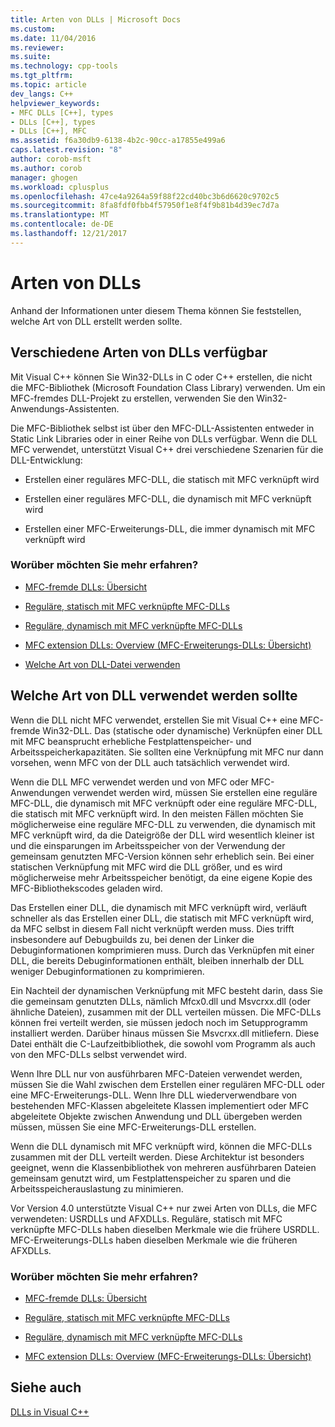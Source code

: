 ```yaml
---
title: Arten von DLLs | Microsoft Docs
ms.custom: 
ms.date: 11/04/2016
ms.reviewer: 
ms.suite: 
ms.technology: cpp-tools
ms.tgt_pltfrm: 
ms.topic: article
dev_langs: C++
helpviewer_keywords:
- MFC DLLs [C++], types
- DLLs [C++], types
- DLLs [C++], MFC
ms.assetid: f6a30db9-6138-4b2c-90cc-a17855e499a6
caps.latest.revision: "8"
author: corob-msft
ms.author: corob
manager: ghogen
ms.workload: cplusplus
ms.openlocfilehash: 47ce4a9264a59f88f22cd40bc3b6d6620c9702c5
ms.sourcegitcommit: 8fa8fdf0fbb4f57950f1e8f4f9b81b4d39ec7d7a
ms.translationtype: MT
ms.contentlocale: de-DE
ms.lasthandoff: 12/21/2017
---
```

# <a name="kinds-of-dlls"></a>Arten von DLLs
Anhand der Informationen unter diesem Thema können Sie feststellen, welche Art von DLL erstellt werden sollte.  
  
##  <a name="_core_the_different_kinds_of_dlls_available_with_visual_c.2b2b"></a>Verschiedene Arten von DLLs verfügbar  
 Mit Visual C++ können Sie Win32-DLLs in C oder C++ erstellen, die nicht die MFC-Bibliothek (Microsoft Foundation Class Library) verwenden. Um ein MFC-fremdes DLL-Projekt zu erstellen, verwenden Sie den Win32-Anwendungs-Assistenten.  
  
 Die MFC-Bibliothek selbst ist über den MFC-DLL-Assistenten entweder in Static Link Libraries oder in einer Reihe von DLLs verfügbar. Wenn die DLL MFC verwendet, unterstützt Visual C++ drei verschiedene Szenarien für die DLL-Entwicklung:  
  
-   Erstellen einer reguläres MFC-DLL, die statisch mit MFC verknüpft wird  
  
-   Erstellen einer reguläres MFC-DLL, die dynamisch mit MFC verknüpft wird  
  
-   Erstellen einer MFC-Erweiterungs-DLL, die immer dynamisch mit MFC verknüpft wird  
  
### <a name="what-do-you-want-to-know-more-about"></a>Worüber möchten Sie mehr erfahren?  
  
-   [MFC-fremde DLLs: Übersicht](../build/non-mfc-dlls-overview.md)  
  
-   [Reguläre, statisch mit MFC verknüpfte MFC-DLLs](../build/regular-dlls-statically-linked-to-mfc.md)  
  
-   [Reguläre, dynamisch mit MFC verknüpfte MFC-DLLs](../build/regular-dlls-dynamically-linked-to-mfc.md)  
  
-   [MFC extension DLLs: Overview (MFC-Erweiterungs-DLLs: Übersicht)](../build/extension-dlls-overview.md)  
  
-   [Welche Art von DLL-Datei verwenden](#_core_which_kind_of_dll_to_use)  
  
##  <a name="_core_which_kind_of_dll_to_use"></a>Welche Art von DLL verwendet werden sollte  
 Wenn die DLL nicht MFC verwendet, erstellen Sie mit Visual C++ eine MFC-fremde Win32-DLL. Das (statische oder dynamische) Verknüpfen einer DLL mit MFC beansprucht erhebliche Festplattenspeicher- und Arbeitsspeicherkapazitäten. Sie sollten eine Verknüpfung mit MFC nur dann vorsehen, wenn MFC von der DLL auch tatsächlich verwendet wird.  
  
 Wenn die DLL MFC verwendet werden und von MFC oder MFC-Anwendungen verwendet werden wird, müssen Sie erstellen eine reguläre MFC-DLL, die dynamisch mit MFC verknüpft oder eine reguläre MFC-DLL, die statisch mit MFC verknüpft wird. In den meisten Fällen möchten Sie möglicherweise eine reguläre MFC-DLL zu verwenden, die dynamisch mit MFC verknüpft wird, da die Dateigröße der DLL wird wesentlich kleiner ist und die einsparungen im Arbeitsspeicher von der Verwendung der gemeinsam genutzten MFC-Version können sehr erheblich sein. Bei einer statischen Verknüpfung mit MFC wird die DLL größer, und es wird möglicherweise mehr Arbeitsspeicher benötigt, da eine eigene Kopie des MFC-Bibliothekscodes geladen wird.  
  
 Das Erstellen einer DLL, die dynamisch mit MFC verknüpft wird, verläuft schneller als das Erstellen einer DLL, die statisch mit MFC verknüpft wird, da MFC selbst in diesem Fall nicht verknüpft werden muss. Dies trifft insbesondere auf Debugbuilds zu, bei denen der Linker die Debuginformationen komprimieren muss. Durch das Verknüpfen mit einer DLL, die bereits Debuginformationen enthält, bleiben innerhalb der DLL weniger Debuginformationen zu komprimieren.  
  
 Ein Nachteil der dynamischen Verknüpfung mit MFC besteht darin, dass Sie die gemeinsam genutzten DLLs, nämlich Mfcx0.dll und Msvcrxx.dll (oder ähnliche Dateien), zusammen mit der DLL verteilen müssen. Die MFC-DLLs können frei verteilt werden, sie müssen jedoch noch im Setupprogramm installiert werden. Darüber hinaus müssen Sie Msvcrxx.dll mitliefern. Diese Datei enthält die C-Laufzeitbibliothek, die sowohl vom Programm als auch von den MFC-DLLs selbst verwendet wird.  
  
 Wenn Ihre DLL nur von ausführbaren MFC-Dateien verwendet werden, müssen Sie die Wahl zwischen dem Erstellen einer regulären MFC-DLL oder eine MFC-Erweiterungs-DLL. Wenn Ihre DLL wiederverwendbare von bestehenden MFC-Klassen abgeleitete Klassen implementiert oder MFC abgeleitete Objekte zwischen Anwendung und DLL übergeben werden müssen, müssen Sie eine MFC-Erweiterungs-DLL erstellen.  
  
 Wenn die DLL dynamisch mit MFC verknüpft wird, können die MFC-DLLs zusammen mit der DLL verteilt werden. Diese Architektur ist besonders geeignet, wenn die Klassenbibliothek von mehreren ausführbaren Dateien gemeinsam genutzt wird, um Festplattenspeicher zu sparen und die Arbeitsspeicherauslastung zu minimieren.  
  
 Vor Version 4.0 unterstützte Visual C++ nur zwei Arten von DLLs, die MFC verwendeten: USRDLLs und AFXDLLs. Reguläre, statisch mit MFC verknüpfte MFC-DLLs haben dieselben Merkmale wie die frühere USRDLL. MFC-Erweiterungs-DLLs haben dieselben Merkmale wie die früheren AFXDLLs.  
  
### <a name="what-do-you-want-to-know-more-about"></a>Worüber möchten Sie mehr erfahren?  
  
-   [MFC-fremde DLLs: Übersicht](../build/non-mfc-dlls-overview.md)  
  
-   [Reguläre, statisch mit MFC verknüpfte MFC-DLLs](../build/regular-dlls-statically-linked-to-mfc.md)  
  
-   [Reguläre, dynamisch mit MFC verknüpfte MFC-DLLs](../build/regular-dlls-dynamically-linked-to-mfc.md)  
  
-   [MFC extension DLLs: Overview (MFC-Erweiterungs-DLLs: Übersicht)](../build/extension-dlls-overview.md)  
  
## <a name="see-also"></a>Siehe auch  
 [DLLs in Visual C++](../build/dlls-in-visual-cpp.md)